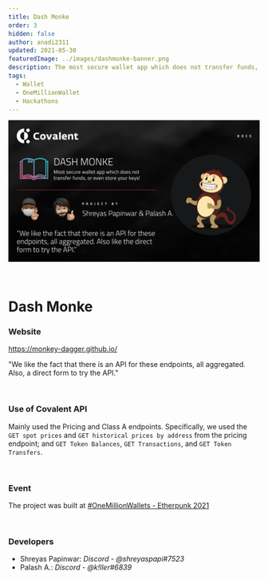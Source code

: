 ```yaml
---
title: Dash Monke
order: 3
hidden: false
author: anadi2311
updated: 2021-05-30
featuredImage: ../images/dashmonke-banner.png
description: The most secure wallet app which does not transfer funds, or even store your keys!
tags:
  - Wallet
  - OneMillionWallet
  - Hackathons
---
```


![Dash Monke Banner](../images/dashmonke-banner.png)

&nbsp;
# Dash Monke

### Website
https://monkey-dagger.github.io/

<Aside>

"We like the fact that there is an API for these endpoints, all aggregated. Also, a direct form to try the API."

</Aside>

&nbsp;
### Use of Covalent API
Mainly used the Pricing and Class A endpoints. Specifically, we used the `GET spot prices` and `GET historical prices by address` from the pricing endpoint; and `GET Token Balances`, `GET Transactions`, and `GET Token Transfers`.

&nbsp;
### Event
The project was built at [#OneMillionWallets - Etherpunk 2021](https://www.covalenthq.com/blog/etherpunk-winners-announcement/)

&nbsp;
### Developers

- Shreyas Papinwar: *Discord - @shreyaspapi#7523*
- Palash A.: *Discord - @k!ller#6839*

